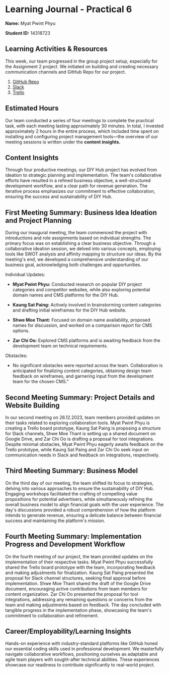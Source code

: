 # Learning Journal - Practical 6

**Name:** Myat Pwint Phyu

**Student ID:** 14318723

## Learning Activities & Resources

This week, our team progressed in the group project setup, especially for the Assignment 2 project. We initiated on building and creating necessary communication channels and GitHub Repo for our project. 

1. [GitHub Repo](https://github.com/ShweMoeThantAurum/ContentManagementSystemGroupAssignmentTeam6)
2. [Slack](https://app.slack.com/client/T06BYG60JJC/C06B9NS4690)
3. [Trello](https://trello.com/b/K4nnWSkQ/team-6)

## Estimated Hours

Our team conducted a series of four meetings to complete the practical task, with each meeting lasting approximately 30 minutes. In total, I invested approximately 2 hours in the entire process, which included time spent on installing and configuring project management tools—the overview of our meeting sessions is written under the **content insights.**

## Content Insights

Through four productive meetings, our DIY Hub project has evolved from ideation to strategic planning and implementation. The team's collaborative efforts have resulted in a refined business objective, a well-structured development workflow, and a clear path for revenue generation. The iterative process emphasizes our commitment to effective collaboration, ensuring the success and sustainability of DIY Hub.

## First Meeting Summary: Business Idea Ideation and Project Planning

During our inaugural meeting, the team commenced the project with introductions and role assignments based on individual strengths. The primary focus was on establishing a clear business objective. Through a collaborative ideation session, we delved into various concepts, employing tools like SWOT analysis and affinity mapping to structure our ideas. By the meeting's end, we developed a comprehensive understanding of our business goal, acknowledging both challenges and opportunities.

Individual Updates:
- **Myat Pwint Phyu:** Conducted research on popular DIY project categories and competitor websites, while also exploring potential domain names and CMS platforms for the DIY Hub.

- **Kaung Sat Paing:** Actively involved in brainstorming content categories and drafting initial wireframes for the DIY Hub website.

- **Shwe Moe Thant:** Focused on domain name availability, proposed names for discussion, and worked on a comparison report for CMS options.

- **Zar Chi Oo:** Explored CMS platforms and is awaiting feedback from the development team on technical requirements.

Obstacles:
- No significant obstacles were reported across the team. Collaboration is anticipated for finalizing content categories, obtaining design team feedback on wireframes, and garnering input from the development team for the chosen CMS."

## Second Meeting Summary: Project Details and Website Building

In our second meeting on 26.12.2023, team members provided updates on their tasks related to exploring collaboration tools. Myat Pwint Phyu is creating a Trello board prototype, Kaung Sat Paing is proposing a structure for Slack channels, Shwe Moe Thant is setting up a shared document on Google Drive, and Zar Chi Oo is drafting a proposal for tool integrations. Despite minimal obstacles, Myat Pwint Phyu eagerly awaits feedback on the Trello prototype, while Kaung Sat Paing and Zar Chi Oo seek input on communication needs in Slack and feedback on integrations, respectively.

## Third Meeting Summary: Business Model

On the third day of our meeting, the team shifted its focus to strategies, delving into various approaches to ensure the sustainability of DIY Hub. Engaging workshops facilitated the crafting of compelling value propositions for potential advertisers, while simultaneously refining the overall business model to align financial goals with the user experience. The day's discussions provided a robust comprehension of how the platform intends to generate revenue, ensuring a delicate balance between financial success and maintaining the platform's mission.

## Fourth Meeting Summary: Implementation Progress and Development Workflow

On the fourth meeting of our project, the team provided updates on the implementation of their respective tasks. Myat Pwint Phyu successfully shared the Trello board prototype with the team, incorporating feedback and making adjustments for finalization. Kaung Sat Paing presented the proposal for Slack channel structures, seeking final approval before implementation. Shwe Moe Thant shared the draft of the Google Drive document, encouraging active contributions from team members for content organization. Zar Chi Oo presented the proposal for tool integrations, addressing any remaining questions or concerns from the team and making adjustments based on feedback. The day concluded with tangible progress in the implementation phase, showcasing the team's commitment to collaboration and refinement.

## Career/Employability/Learning Insights

Hands-on experience with industry-standard platforms like GitHub honed our essential coding skills used in professional development. We masterfully navigate collaborative workflows, positioning ourselves as adaptable and agile team players with sought-after technical abilities. These experiences showcase our readiness to contribute significantly to real-world project.

